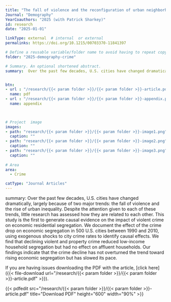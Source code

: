 ```yaml
---
title: "The fall of violence and the reconfiguration of urban neighborhoods"
Journal: "Demography"
YearCoauthors: "2025 (with Patrick Sharkey)"
id: research
date: "2025-01-01"

linkType: external  # internal  or external
permalinks: https://doi.org/10.1215/00703370-11841397

# Define a reusable variable/folder name to avoid having to repeat copying and pasting in all paths below
folder: "2025-demography-crime"  

# Summary. An optional shortened abstract.
summary:  Over the past few decades, U.S. cities have changed dramatically, largely because of two major trends: the fall of violence and the rise of urban inequality. Despite the attention given to each of these trends, little research has assessed how they are related to each other. This study is the first to generate causal evidence on the impact of violent crime on economic residential segregation. We document the effect of the crime drop on economic segregation in 500 U.S. cities between 1990 and 2010, using exogenous shocks to city crime rates to identify causal effects. We find that declining violent and property crime reduced low-income household segregation but had no effect on affluent households. Our findings indicate that the crime decline has not overturned the trend toward rising economic segregation but has slowed its pace. 


btn:
- url : "/research/{{< param folder >}}/{{< param folder >}}-article.pdf" 
  name: pdf
- url : "/research/{{< param folder >}}/{{< param folder >}}-appendix.pdf" 
  name: appendix


  
# Project  image 
images:
- path: "research/{{< param folder >}}/{{< param folder >}}-image1.png"
  caption: ""
- path: "research/{{< param folder >}}/{{< param folder >}}-image2.png"
  caption: ""  
- path: "research/{{< param folder >}}/{{< param folder >}}-image3.png"
  caption: ""  
  
# Area
area: 
  - Crime

catType: "Journal Articles"
---
```

summary:  Over the past few decades, U.S. cities have changed dramatically, largely because of two major trends: the fall of violence and the rise of urban inequality. Despite the attention given to each of these trends, little research has assessed how they are related to each other. This study is the first to generate causal evidence on the impact of violent crime on economic residential segregation. We document the effect of the crime drop on economic segregation in 500 U.S. cities between 1990 and 2010, using exogenous shocks to city crime rates to identify causal effects. We find that declining violent and property crime reduced low-income household segregation but had no effect on affluent households. Our findings indicate that the crime decline has not overturned the trend toward rising economic segregation but has slowed its pace. 


If you are having issues downloading the PDF with the article, [click here]({{< file-download url="/research/{{< param folder >}}/{{< param folder >}}-article.pdf" >}}).

{{< pdfedit src="/research/{{< param folder >}}/{{< param folder >}}-article.pdf" title="Download PDF" height="600" width="90%" >}}




